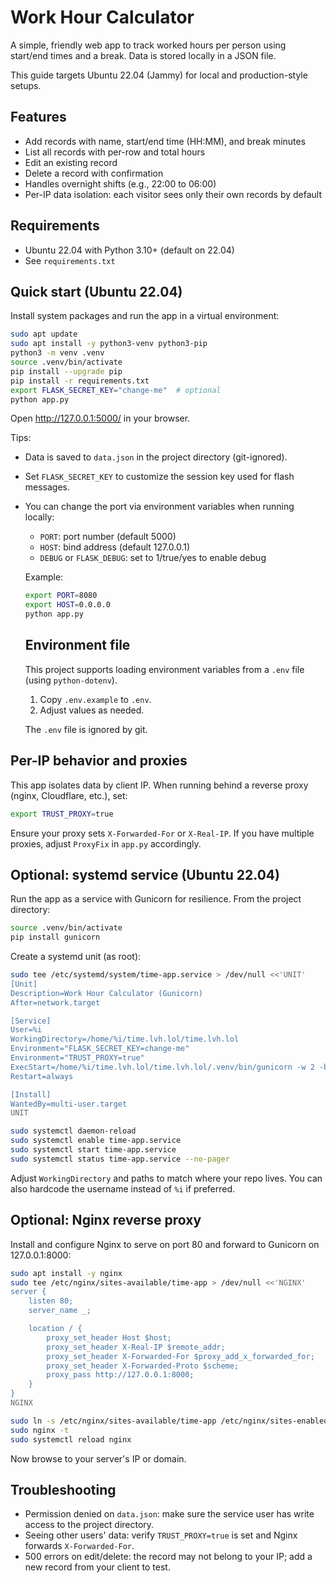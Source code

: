 # Work Hour Calculator

A simple, friendly web app to track worked hours per person using start/end times and a break. Data is stored locally in a JSON file.

This guide targets Ubuntu 22.04 (Jammy) for local and production-style setups.

## Features

- Add records with name, start/end time (HH:MM), and break minutes
- List all records with per-row and total hours
- Edit an existing record
- Delete a record with confirmation
- Handles overnight shifts (e.g., 22:00 to 06:00)
- Per-IP data isolation: each visitor sees only their own records by default

## Requirements

- Ubuntu 22.04 with Python 3.10+ (default on 22.04)
- See `requirements.txt`

## Quick start (Ubuntu 22.04)

Install system packages and run the app in a virtual environment:

```bash
sudo apt update
sudo apt install -y python3-venv python3-pip
python3 -m venv .venv
source .venv/bin/activate
pip install --upgrade pip
pip install -r requirements.txt
export FLASK_SECRET_KEY="change-me"  # optional
python app.py
```

Open http://127.0.0.1:5000/ in your browser.

Tips:
- Data is saved to `data.json` in the project directory (git-ignored).
- Set `FLASK_SECRET_KEY` to customize the session key used for flash messages.
- You can change the port via environment variables when running locally:

	- `PORT`: port number (default 5000)
	- `HOST`: bind address (default 127.0.0.1)
	- `DEBUG` or `FLASK_DEBUG`: set to 1/true/yes to enable debug

	Example:

	```bash
	export PORT=8080
	export HOST=0.0.0.0
	python app.py
	```

	## Environment file

	This project supports loading environment variables from a `.env` file (using `python-dotenv`).

	1. Copy `.env.example` to `.env`.
	2. Adjust values as needed.

	The `.env` file is ignored by git.

## Per-IP behavior and proxies

This app isolates data by client IP. When running behind a reverse proxy (nginx, Cloudflare, etc.), set:

```bash
export TRUST_PROXY=true
```

Ensure your proxy sets `X-Forwarded-For` or `X-Real-IP`. If you have multiple proxies, adjust `ProxyFix` in `app.py` accordingly.

## Optional: systemd service (Ubuntu 22.04)

Run the app as a service with Gunicorn for resilience. From the project directory:

```bash
source .venv/bin/activate
pip install gunicorn
```

Create a systemd unit (as root):

```bash
sudo tee /etc/systemd/system/time-app.service > /dev/null <<'UNIT'
[Unit]
Description=Work Hour Calculator (Gunicorn)
After=network.target

[Service]
User=%i
WorkingDirectory=/home/%i/time.lvh.lol/time.lvh.lol
Environment="FLASK_SECRET_KEY=change-me"
Environment="TRUST_PROXY=true"
ExecStart=/home/%i/time.lvh.lol/time.lvh.lol/.venv/bin/gunicorn -w 2 -b 127.0.0.1:8000 app:app
Restart=always

[Install]
WantedBy=multi-user.target
UNIT

sudo systemctl daemon-reload
sudo systemctl enable time-app.service
sudo systemctl start time-app.service
sudo systemctl status time-app.service --no-pager
```

Adjust `WorkingDirectory` and paths to match where your repo lives. You can also hardcode the username instead of `%i` if preferred.

## Optional: Nginx reverse proxy

Install and configure Nginx to serve on port 80 and forward to Gunicorn on 127.0.0.1:8000:

```bash
sudo apt install -y nginx
sudo tee /etc/nginx/sites-available/time-app > /dev/null <<'NGINX'
server {
	listen 80;
	server_name _;

	location / {
		proxy_set_header Host $host;
		proxy_set_header X-Real-IP $remote_addr;
		proxy_set_header X-Forwarded-For $proxy_add_x_forwarded_for;
		proxy_set_header X-Forwarded-Proto $scheme;
		proxy_pass http://127.0.0.1:8000;
	}
}
NGINX

sudo ln -s /etc/nginx/sites-available/time-app /etc/nginx/sites-enabled/time-app
sudo nginx -t
sudo systemctl reload nginx
```

Now browse to your server's IP or domain.

## Troubleshooting

- Permission denied on `data.json`: make sure the service user has write access to the project directory.
- Seeing other users' data: verify `TRUST_PROXY=true` is set and Nginx forwards `X-Forwarded-For`.
- 500 errors on edit/delete: the record may not belong to your IP; add a new record from your client to test.
